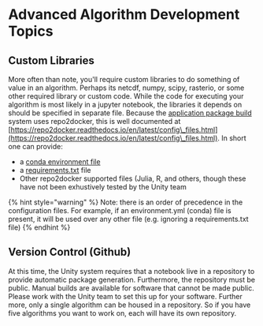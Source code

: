 # Advanced Algorithm Development Topics

## Custom Libraries

More often than note, you'll require custom libraries to do something of value in an algorithm. Perhaps its netcdf, numpy, scipy, rasterio, or some other required library or custom code. While the code for executing your algorithm is most likely in a jupyter notebook, the libraries it depends on should be specified in separate file. Because the [application package build](packaging-an-algorithm.md) system uses repo2docker, this is well documented at [https://repo2docker.readthedocs.io/en/latest/config\_files.html](https://repo2docker.readthedocs.io/en/latest/config\_files.html). In short one can provide:

* a [conda environment file](https://github.com/unity-sds/SBG-unity-preprocess/blob/unity-sbg-preprocess-1.0/environment.yml)
* a [requirements.txt](https://github.com/unity-sds/SBG-unity-preprocess/blob/unity-sbg-preprocess-1.0/requirements.txt) file
* Other repo2docker supported files (Julia, R, and others, though these have not been exhustively tested by the Unity team

{% hint style="warning" %}
Note: there is an order of precedence in the configuration files. For example, if an environment.yml (conda) file is present, it will be used over any other file (e.g. ignoring a requirements.txt file)
{% endhint %}

## Version Control (Github)

At this time, the Unity system requires that a notebook live in a repository to provide automatic package generation. Furthermore, the repository must be public. Manual builds are available for software that cannot be made public. Please work with the Unity team to set this up for your software. Further more, only a single algorithm can be housed in a repository. So if you have five algorithms you want to work on, each will have its own repository.


